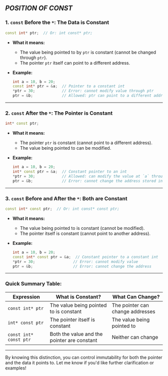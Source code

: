 *POSITION OF CONST*
---

### 1. **`const` Before the `*`: The Data is Constant**
```cpp
const int* ptr;  // Or: int const* ptr;
```
- **What it means:**
    - The value being pointed to by `ptr` is constant (cannot be changed through `ptr`).
    - The pointer `ptr` itself can point to a different address.

- **Example:**
  ```cpp
  int a = 10, b = 20;
  const int* ptr = &a;  // Pointer to a constant int
  *ptr = 30;            // Error: cannot modify value through ptr
  ptr = &b;             // Allowed: ptr can point to a different address
  ```

---

### 2. **`const` After the `*`: The Pointer is Constant**
```cpp
int* const ptr;
```
- **What it means:**
    - The pointer `ptr` is constant (cannot point to a different address).
    - The value being pointed to can be modified.

- **Example:**
  ```cpp
  int a = 10, b = 20;
  int* const ptr = &a;  // Constant pointer to an int
  *ptr = 30;            // Allowed: can modify the value at `a` through ptr
  ptr = &b;             // Error: cannot change the address stored in ptr
  ```

---

### 3. **`const` Before and After the `*`: Both are Constant**
```cpp
const int* const ptr;  // Or: int const* const ptr;
```
- **What it means:**
    - The value being pointed to is constant (cannot be modified).
    - The pointer itself is constant (cannot point to another address).

- **Example:**
  ```cpp
  int a = 10, b = 20;
  const int* const ptr = &a;  // Constant pointer to a constant int
  *ptr = 30;                 // Error: cannot modify value
  ptr = &b;                  // Error: cannot change the address
  ```

---

### Quick Summary Table:
| **Expression**             | **What is Constant?**                  | **What Can Change?**            |
|----------------------------|----------------------------------------|----------------------------------|
| `const int* ptr`           | The value being pointed to is constant | The pointer can change addresses |
| `int* const ptr`           | The pointer itself is constant         | The value being pointed to       |
| `const int* const ptr`     | Both the value and the pointer are constant | Neither can change               |

---

By knowing this distinction, you can control immutability for both the pointer and the data it points to. Let me know if you'd like further clarification or examples!